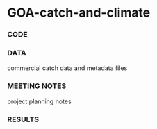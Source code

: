 # GOA-catch-and-climate

### CODE 

### DATA 
commercial catch data and metadata files

### MEETING NOTES 
project planning notes

### RESULTS 
